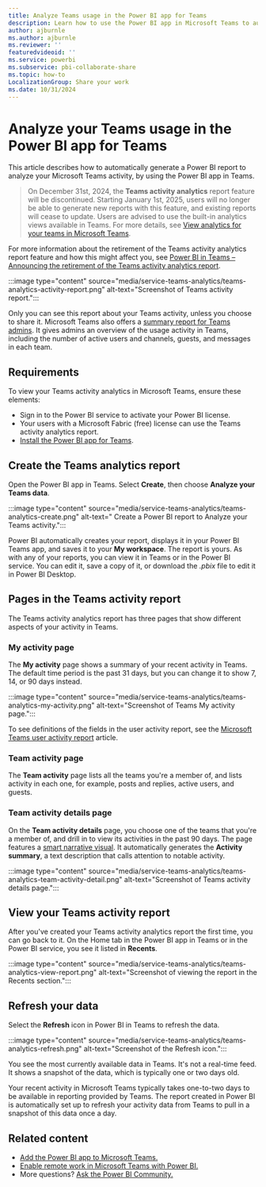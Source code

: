 ```yaml
---
title: Analyze Teams usage in the Power BI app for Teams
description: Learn how to use the Power BI app in Microsoft Teams to automatically generate a report to view and analyze your Teams activity.
author: ajburnle
ms.author: ajburnle
ms.reviewer: ''
featuredvideoid: ''
ms.service: powerbi
ms.subservice: pbi-collaborate-share
ms.topic: how-to
LocalizationGroup: Share your work
ms.date: 10/31/2024
---
```


# Analyze your Teams usage in the Power BI app for Teams

This article describes how to automatically generate a Power BI report to analyze your Microsoft Teams activity, by using the Power BI app in Teams.

> On December 31st, 2024, the **Teams activity analytics** report feature will be discontinued. Starting January 1st, 2025, users will no longer be able to generate new reports with this feature, and existing reports will cease to update. Users are advised to use the built-in analytics views available in Teams. For more details, see [View analytics for your teams in Microsoft Teams](https://support.microsoft.com/office/view-analytics-for-your-teams-in-microsoft-teams-5b8ad4b1-af34-4217-aff4-cd11a820b56b).

For more information about the retirement of the Teams activity analytics report feature and how this might affect you, see [Power BI in Teams – Announcing the retirement of the Teams activity analytics report](https://powerbi.microsoft.com/blog/power-bi-october-2024-feature-summary/#post-28196-_Toc179458533).

:::image type="content" source="media/service-teams-analytics/teams-analytics-activity-report.png" alt-text="Screenshot of Teams activity report.":::

Only you can see this report about your Teams activity, unless you choose to share it. Microsoft Teams also offers a [summary report for Teams admins](/microsoftteams/teams-analytics-and-reports/teams-usage-report). It gives admins an overview of the usage activity in Teams, including the number of active users and channels, guests, and messages in each team.

## Requirements

To view your Teams activity analytics in Microsoft Teams, ensure these elements:

- Sign in to the Power BI service to activate your Power BI license.
- Your users with a Microsoft Fabric (free) license can use the Teams activity analytics report.
- [Install the Power BI app for Teams](service-microsoft-teams-app.md).

## Create the Teams analytics report

Open the Power BI app in Teams. Select **Create**, then choose **Analyze your Teams data**.

:::image type="content" source="media/service-teams-analytics/teams-analytics-create.png" alt-text=" Create a Power BI report to Analyze your Teams activity.":::

Power BI automatically creates your report, displays it in your Power BI Teams app, and saves it to your **My workspace**. The report is yours. As with any of your reports, you can view it in Teams or in the Power BI service. You can edit it, save a copy of it, or download the *.pbix* file to edit it in Power BI Desktop.

## Pages in the Teams activity report

The Teams activity analytics report has three pages that show different aspects of your activity in Teams.

### My activity page

The **My activity** page shows a summary of your recent activity in Teams. The default time period is the past 31 days, but you can change it to show 7, 14, or 90 days instead.

:::image type="content" source="media/service-teams-analytics/teams-analytics-my-activity.png" alt-text="Screenshot of Teams My activity page.":::

To see definitions of the fields in the user activity report, see the [Microsoft Teams user activity report](/microsoftteams/teams-analytics-and-reports/user-activity-report) article.

### Team activity page

The **Team activity** page lists all the teams you're a member of, and lists activity in each one, for example, posts and replies, active users, and guests. 

### Team activity details page

On the **Team activity details** page, you choose one of the teams that you're a member of, and drill in to view its activities in the past 90 days. The page features a [smart narrative visual](../visuals/power-bi-visualization-smart-narrative.md). It automatically generates the **Activity summary**, a text description that calls attention to notable activity.

:::image type="content" source="media/service-teams-analytics/teams-analytics-team-activity-detail.png" alt-text="Screenshot of Teams activity details page.":::

## View your Teams activity report

After you've created your Teams activity analytics report the first time, you can go back to it. On the Home tab in the Power BI app in Teams or in the Power BI service, you see it listed in **Recents**.

:::image type="content" source="media/service-teams-analytics/teams-analytics-view-report.png" alt-text="Screenshot of viewing the report in the Recents section.":::

## Refresh your data

Select the **Refresh** icon in Power BI in Teams to refresh the data.

:::image type="content" source="media/service-teams-analytics/teams-analytics-refresh.png" alt-text="Screenshot of the Refresh icon.":::

You see the most currently available data in Teams. It's not a real-time feed. It shows a snapshot of the data, which is typically one or two days old.

Your recent activity in Microsoft Teams typically takes one-to-two days to be available in reporting provided by Teams. The report created in Power BI is automatically set up to refresh your activity data from Teams to pull in a snapshot of this data once a day.

## Related content

- [Add the Power BI app to Microsoft Teams.](service-microsoft-teams-app.md)
- [Enable remote work in Microsoft Teams with Power BI.](service-collaborate-microsoft-teams.md)
- More questions? [Ask the Power BI Community.](https://community.powerbi.com)
